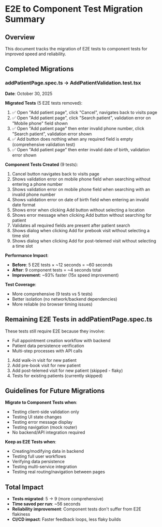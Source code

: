 # E2E to Component Test Migration Summary

## Overview

This document tracks the migration of E2E tests to component tests for improved speed and reliability.

## Completed Migrations

### addPatientPage.spec.ts → AddPatientValidation.test.tsx

**Date**: October 30, 2025

**Migrated Tests** (5 E2E tests removed):
1. ✅ Open "Add patient page", click "Cancel", navigates back to visits page
2. ✅ Open "Add patient page", click "Search patient", validation error on "Mobile phone" field shown
3. ✅ Open "Add patient page" then enter invalid phone number, click "Search patient", validation error shown
4. ✅ Add button does nothing when any required field is empty (comprehensive validation test)
5. ✅ Open "Add patient page" then enter invalid date of birth, validation error shown

**Component Tests Created** (9 tests):
1. Cancel button navigates back to visits page
2. Shows validation error on mobile phone field when searching without entering a phone number
3. Shows validation error on mobile phone field when searching with an invalid phone number
4. Shows validation error on date of birth field when entering an invalid date format
5. Shows error when clicking Add button without selecting a location
6. Shows error message when clicking Add button without searching for patient
7. Validates all required fields are present after patient search
8. Shows dialog when clicking Add for prebook visit without selecting a time slot
9. Shows dialog when clicking Add for post-telemed visit without selecting a time slot

**Performance Impact**:
- **Before**: 5 E2E tests × ~12 seconds = ~60 seconds
- **After**: 9 component tests = ~4 seconds total
- **Improvement**: ~93% faster (15x speed improvement)

**Test Coverage**:
- More comprehensive (9 tests vs 5 tests)
- Better isolation (no network/backend dependencies)
- More reliable (no browser timing issues)

## Remaining E2E Tests in addPatientPage.spec.ts

These tests still require E2E because they involve:
- Full appointment creation workflow with backend
- Patient data persistence verification
- Multi-step processes with API calls

1. Add walk-in visit for new patient
2. Add pre-book visit for new patient
3. Add post-telemed visit for new patient (skipped - flaky)
4. Tests for existing patients (currently skipped)

## Guidelines for Future Migrations

**Migrate to Component Tests when**:
- Testing client-side validation only
- Testing UI state changes
- Testing error message display
- Testing navigation (mock router)
- No backend/API integration required

**Keep as E2E Tests when**:
- Creating/modifying data in backend
- Testing full user workflows
- Verifying data persistence
- Testing multi-service integration
- Testing real routing/navigation between pages

## Total Impact

- **Tests migrated**: 5 → 9 (more comprehensive)
- **Time saved per run**: ~56 seconds
- **Reliability improvement**: Component tests don't suffer from E2E flakiness
- **CI/CD impact**: Faster feedback loops, less flaky builds
